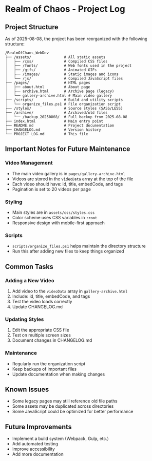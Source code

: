 # Realm of Chaos - Project Log

## Project Structure
As of 2025-08-08, the project has been reorganized with the following structure:

```
/RealmOfChaos_WebDev
├── /assets/               # All static assets
│   ├── /css/              # Compiled CSS files
│   ├── /fonts/            # Web fonts used in the project
│   ├── /gifs/             # Animated GIFs
│   ├── /images/           # Static images and icons
│   └── /js/               # Compiled JavaScript files
├── /pages/                # HTML pages
│   ├── about.html         # About page
│   ├── archive.html       # Archive page (legacy)
│   └── gallery-archive.html # Main video gallery
├── /scripts/              # Build and utility scripts
│   └── organize_files.ps1 # File organization script
├── /styles/               # Source styles (SASS/LESS)
├── /archive/              # Archived/old files
│   └── /backup_20250808/  # Full backup from 2025-08-08
├── index.html             # Main entry point
├── README.md              # Project documentation
├── CHANGELOG.md           # Version history
└── PROJECT_LOG.md         # This file
```

## Important Notes for Future Maintenance

### Video Management
- The main video gallery is in `pages/gallery-archive.html`
- Videos are stored in the `videoData` array at the top of the file
- Each video should have: id, title, embedCode, and tags
- Pagination is set to 20 videos per page

### Styling
- Main styles are in `assets/css/styles.css`
- Color scheme uses CSS variables in `:root`
- Responsive design with mobile-first approach

### Scripts
- `scripts/organize_files.ps1` helps maintain the directory structure
- Run this after adding new files to keep things organized

## Common Tasks

### Adding a New Video
1. Add video to the `videoData` array in `gallery-archive.html`
2. Include: id, title, embedCode, and tags
3. Test the video loads correctly
4. Update CHANGELOG.md

### Updating Styles
1. Edit the appropriate CSS file
2. Test on multiple screen sizes
3. Document changes in CHANGELOG.md

### Maintenance
- Regularly run the organization script
- Keep backups of important files
- Update documentation when making changes

## Known Issues
- Some legacy pages may still reference old file paths
- Some assets may be duplicated across directories
- Some JavaScript could be optimized for better performance

## Future Improvements
- Implement a build system (Webpack, Gulp, etc.)
- Add automated testing
- Improve accessibility
- Add more documentation

